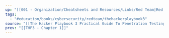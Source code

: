 ```yaml
---
up: "[[001 - Organization/Cheatsheets and Resources/Links/Red Team|Red Team]]"
tags:
  - "#education/books/cybersecurity/redteam/thehackerplaybook3"
source: "[[The Hacker Playbook 3 Practical Guide To Penetration Testing.pdf]]"
prev: "[[THP3 - Chapter 1]]"
---
```

